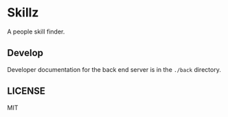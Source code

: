 # Skillz

A people skill finder.

## Develop

Developer documentation for the back end server is in the `./back` directory.

## LICENSE

MIT
